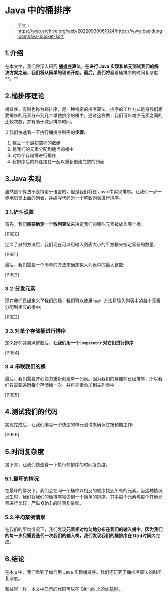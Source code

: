 # Java 中的桶排序

> 原文：<https://web.archive.org/web/20220930061024/https://www.baeldung.com/java-bucket-sort>

## 1.介绍

在本文中，我们将深入研究 **[桶排序](https://web.archive.org/web/20221205122937/https://en.wikipedia.org/wiki/Bucket_sort)算法。**在进行 Java 实现和单元测试我们的解决方案之前，我们将从简单的**理论开始。最后，我们将**看看桶排序的时间复杂度**。**

## 2.桶排序理论

桶排序，有时也称为箱排序，是一种特定的排序算法。排序的工作方式是将我们想要排序的元素分布到几个单独排序的桶中。通过这样做，我们可以减少元素之间的比较次数，并有助于减少排序时间。

让我们快速看一下执行桶排序所需的**步骤:**

1.  建立一个最初空桶的数组
2.  将我们的元素分配到适当的桶中
3.  对每个存储桶进行排序
4.  将排序后的桶连接在一起以重新创建完整的列表

## 3.Java 实现

虽然这个算法不是特定于语言的，但是我们将在 Java 中实现排序。让我们一步一步地浏览上面的列表，并编写代码对一个整数列表进行排序。

### 3.1.铲斗设置

首先，我们**需要确定一个散列算法**来决定我们的哪些元素被放入哪个桶:

[PRE0]

定义了散列方法后，我们现在可以用输入列表大小的平方根来指定容器的数量:

[PRE1]

最后，我们需要一个简单的方法来确定输入列表中的最大整数:

[PRE2]

### 3.2.分发元素

现在我们已经定义了我们的桶，我们可以使用`hash `方法将输入列表中的每个元素分配到相应的桶中:

[PRE3]

### 3.3.对单个存储桶进行排序

定义好桶并装满整数后，**让我们用一个`Comparator` 对它们进行排序**:

[PRE4]

### 3.4.串联我们的桶

最后，我们需要齐心协力重新创建单一列表。因为我们的存储桶已经排序，所以我们只需要遍历每个存储桶一次，并将元素添加到主列表中:

[PRE5]

## 4.测试我们的代码

实现完成后，让我们编写一个快速的单元测试来确保它按预期工作:

[PRE6]

## 5.时间复杂度

接下来，让我们快速看一下执行桶排序的时间复杂度。

### 5.1.最坏的情况

在最坏的情况下，我们会在同一个桶中以相反的顺序找到所有的元素。当这种情况发生时，我们将我们的桶排序减少到一个简单的排序，其中每个元素与每个其他元素进行比较，**产生 O(n )** 的时间复杂度。

### 5.2.平均案例情景

在我们的平均情况下，我们发现**元素相对均匀地分布在我们的输入桶中。**因为我们的每一步只需要迭代一次我们的输入桶，我们发现我们的桶排序**在 O(n)时间**内完成。

## 6.结论

在本文中，我们看到了如何用 Java 实现桶排序。我们还研究了桶排序算法的时间复杂度。

和往常一样，本文中显示的代码可以在 GitHub 上的[处获得。](https://web.archive.org/web/20221205122937/https://github.com/eugenp/tutorials/tree/master/algorithms-modules/algorithms-sorting)